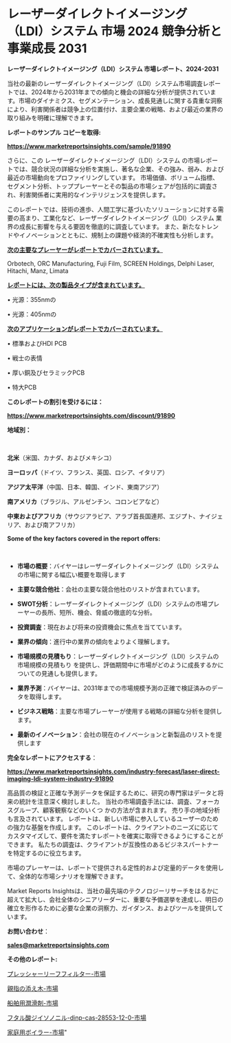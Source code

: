 # レーザーダイレクトイメージング（LDI）システム 市場 2024 競争分析と事業成長 2031

<strong>レーザーダイレクトイメージング（LDI）システム 市場レポート、2024-2031</strong>

当社の最新のレーザーダイレクトイメージング（LDI）システム市場調査レポートでは、2024年から2031年までの傾向と機会の詳細な分析が提供されています。市場のダイナミクス、セグメンテーション、成長見通しに関する貴重な洞察により、利害関係者は競争上の位置付け、主要企業の戦略、および最近の業界の取り組みを明確に理解できます。



<strong>レポートのサンプル コピーを取得:</strong> <a href=https://www.marketreportsinsights.com/sample/91890>

<strong><u>https://www.marketreportsinsights.com/sample/91890</u></strong></a>

さらに、この レーザーダイレクトイメージング（LDI）システム の市場レポートでは、競合状況の詳細な分析を実施し、著名な企業、その強み、弱み、および最近の市場動向をプロファイリングしています。 市場価値、ボリューム指標、セグメント分析、トッププレーヤーとその製品の市場シェアが包括的に調査され、利害関係者に実用的なインテリジェンスを提供します。

このレポートでは、技術の進歩、人間工学に基づいたソリューションに対する需要の高まり、工業化など、レーザーダイレクトイメージング（LDI）システム 業界の成長に影響を与える要因を徹底的に調査しています。 また、新たなトレンドやイノベーションとともに、規制上の課題や経済的不確実性も分析します。



<strong><u>次の主要なプレーヤーがレポートでカバーされています。</u></strong>

Orbotech, ORC Manufacturing, Fuji Film, SCREEN Holdings, Delphi Laser, Hitachi, Manz, Limata



<strong><u><b>レポートには、次の製品タイプが含まれています。</b></u></strong>

• 光源：355nmの

• 光源：405nmの



<strong><u><b>次のアプリケーションがレポートでカバーされています。</b></u></strong>

• 標準およびHDI PCB

• 戦士の表情

• 厚い銅及びセラミックPCB

• 特大PCB



<strong><b>このレポートの割引を受けるには：</b></strong>

<a href=https://www.marketreportsinsights.com/discount/91890>

<strong><u>https://www.marketreportsinsights.com/discount/91890</u></strong></a>



<strong>地域別：</strong>

<strong> </strong>



<strong>北米</strong>（米国、カナダ、およびメキシコ）



<strong>ヨーロッパ</strong>（ドイツ、フランス、英国、ロシア、イタリア）



<strong>アジア太平洋</strong>（中国、日本、韓国、インド、東南アジア）



<strong>南アメリカ</strong>（ブラジル、アルゼンチン、コロンビアなど）



<strong>中東およびアフリカ</strong>（サウジアラビア、アラブ首長国連邦、エジプト、ナイジェリア、および南アフリカ）



<strong>Some of the key factors covered in the report offers:</strong>

<strong> </strong>
<ul>
  <li>

<strong>市場の概要</strong>：バイヤーはレーザーダイレクトイメージング（LDI）システムの市場に関する幅広い概要を取得します</li>
  <li>

<strong>主要な競合他社</strong>：会社の主要な競合他社のリストが含まれています。</li>
  <li>

<strong>SWOT分析</strong>：レーザーダイレクトイメージング（LDI）システムの市場プレーヤーの長所、短所、機会、脅威の徹底的な分析。</li>
  <li>

<strong>投資調査</strong>：現在および将来の投資機会に焦点を当てています。</li>
  <li>

<strong>業界の傾向</strong>：進行中の業界の傾向をよりよく理解します。</li>
  <li>

<strong>市場規模の見積もり</strong>：レーザーダイレクトイメージング（LDI）システムの市場規模の見積もり を提供し、評価期間中に市場がどのように成長するかについての見通しも提供します。</li>
  <li>

<strong>業界予測</strong>：バイヤーは、2031年までの市場規模予測の正確で検証済みのデータを取得します。</li>
  <li>

<strong>ビジネス戦略</strong>：主要な市場プレーヤーが使用する戦略の詳細な分析を提供します。</li>
  <li>

<strong>最新のイノベーション</strong>：会社の現在のイノベーションと新製品のリストを提供します</li>
</ul>


<strong>完全なレポートにアクセスする</strong>：

<a href=https://www.marketreportsinsights.com/industry-forecast/laser-direct-imaging-ldi-system-industry-91890>

<strong><u>https://www.marketreportsinsights.com/industry-forecast/laser-direct-imaging-ldi-system-industry-91890</u></strong></a>

高品質の検証と正確な予測データを保証するために、研究の専門家はデータと将来の統計を注意深く検討しました。 当社の市場調査手法には、調査、フォーカスグループ、顧客観察などのいくつ かの方法が含まれます。 売り手の地域分析も言及されています。 レポートは、新しい市場に参入しているユーザーのための強力な基盤を作成します。 このレポートは、クライアントのニーズに応じてカスタマイズして、要件を満たすレポートを確実に取得できるようにすることができます。 私たちの調査は、クライアントが互換性のあるビジネスパートナーを特定するのに役立ちます。

市場のプレーヤーは、レポートで提供される定性的および定量的データを使用して、全体的な市場シナリオを理解できます。

Market Reports Insightsは、当社の最先端のテクノロジーリサーチをはるかに超えて拡大し、会社全体のシニアリーダーに、重要な予備選挙を達成し、明日の確立を形作るために必要な企業の洞察力、ガイダンス、およびツールを提供しています。



<strong><b>お問い合わせ</b></strong>：

<a href=mailto:sales@marketreportsinsights.com>

<strong><u>sales@marketreportsinsights.com</u></strong></a>



<strong>その他のレポート:</strong>

<a href=https://www.linkedin.com/pulse/プレッシャーリーフフィルター-市場-2023-競争分析と事業成長-2030-8bfyf/>プレッシャーリーフフィルター-市場</a>

<a href=https://www.linkedin.com/pulse/親指の添え木-市場-2023-swot-分析と成長率-2030-trendsetters-testimonials-360-anal-zm6bf/>親指の添え木-市場</a>

<a href=https://www.linkedin.com/pulse/船舶用潤滑剤-市場-2023-収益と成長ドライバー-2030-consumer-connection-collective-360-t11gc/>船舶用潤滑剤-市場</a>

<a href=https://www.linkedin.com/pulse/フタル酸ジイソノニル-dinp-cas-28553-12-0-市場-2023-mgrrf/>フタル酸ジイソノニル-dinp-cas-28553-12-0-市場</a>

<a href=https://www.linkedin.com/pulse/家庭用ボイラー-市場-2023-swot-分析と最新イノベーション-2030-phywf/>家庭用ボイラー-市場</a>"
